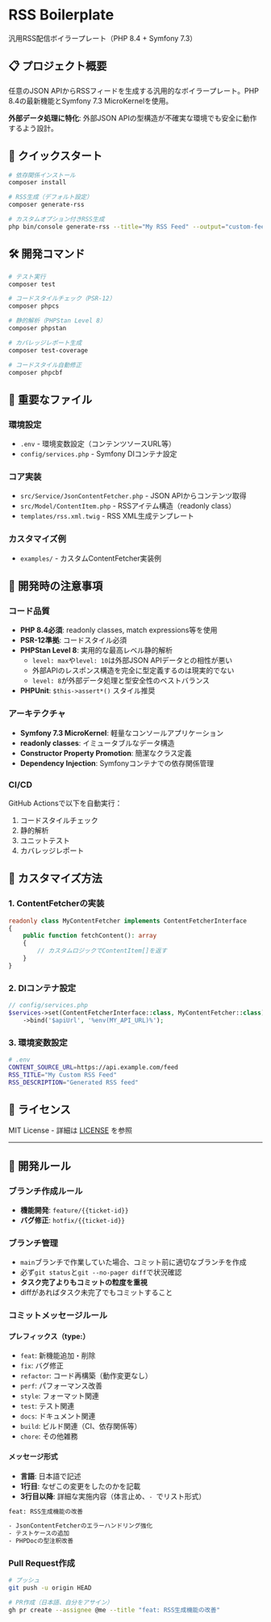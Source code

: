# RSS Boilerplate

汎用RSS配信ボイラープレート（PHP 8.4 + Symfony 7.3）

## 📋 プロジェクト概要

任意のJSON APIからRSSフィードを生成する汎用的なボイラープレート。PHP 8.4の最新機能とSymfony 7.3 MicroKernelを使用。

**外部データ処理に特化**: 外部JSON APIの型構造が不確実な環境でも安全に動作するよう設計。

## 🚀 クイックスタート

```bash
# 依存関係インストール
composer install

# RSS生成（デフォルト設定）
composer generate-rss

# カスタムオプション付きRSS生成
php bin/console generate-rss --title="My RSS Feed" --output="custom-feed.xml"
```

## 🛠️ 開発コマンド

```bash
# テスト実行
composer test

# コードスタイルチェック（PSR-12）
composer phpcs

# 静的解析（PHPStan Level 8）
composer phpstan

# カバレッジレポート生成
composer test-coverage

# コードスタイル自動修正
composer phpcbf
```

## 📁 重要なファイル

### 環境設定
- `.env` - 環境変数設定（コンテンツソースURL等）
- `config/services.php` - Symfony DIコンテナ設定

### コア実装
- `src/Service/JsonContentFetcher.php` - JSON APIからコンテンツ取得
- `src/Model/ContentItem.php` - RSSアイテム構造（readonly class）
- `templates/rss.xml.twig` - RSS XML生成テンプレート

### カスタマイズ例
- `examples/` - カスタムContentFetcher実装例

## 🔧 開発時の注意事項

### コード品質
- **PHP 8.4必須**: readonly classes, match expressions等を使用
- **PSR-12準拠**: コードスタイル必須
- **PHPStan Level 8**: 実用的な最高レベル静的解析
  - `level: max`や`level: 10`は外部JSON APIデータとの相性が悪い
  - 外部APIのレスポンス構造を完全に型定義するのは現実的でない
  - `level: 8`が外部データ処理と型安全性のベストバランス
- **PHPUnit**: `$this->assert*()` スタイル推奨

### アーキテクチャ
- **Symfony 7.3 MicroKernel**: 軽量なコンソールアプリケーション
- **readonly classes**: イミュータブルなデータ構造
- **Constructor Property Promotion**: 簡潔なクラス定義
- **Dependency Injection**: Symfonyコンテナでの依存関係管理

### CI/CD
GitHub Actionsで以下を自動実行：
1. コードスタイルチェック
2. 静的解析
3. ユニットテスト
4. カバレッジレポート

## 🔄 カスタマイズ方法

### 1. ContentFetcherの実装
```php
readonly class MyContentFetcher implements ContentFetcherInterface
{
    public function fetchContent(): array
    {
        // カスタムロジックでContentItem[]を返す
    }
}
```

### 2. DIコンテナ設定
```php
// config/services.php
$services->set(ContentFetcherInterface::class, MyContentFetcher::class)
    ->bind('$apiUrl', '%env(MY_API_URL)%');
```

### 3. 環境変数設定
```bash
# .env
CONTENT_SOURCE_URL=https://api.example.com/feed
RSS_TITLE="My Custom RSS Feed"
RSS_DESCRIPTION="Generated RSS feed"
```

## 📝 ライセンス

MIT License - 詳細は [LICENSE](LICENSE) を参照

---

## 🔧 開発ルール

### ブランチ作成ルール
- **機能開発**: `feature/{{ticket-id}}`
- **バグ修正**: `hotfix/{{ticket-id}}`

### ブランチ管理
- `main`ブランチで作業していた場合、コミット前に適切なブランチを作成
- 必ず`git status`と`git --no-pager diff`で状況確認
- **タスク完了よりもコミットの粒度を重視**
- diffがあればタスク未完了でもコミットすること

### コミットメッセージルール

#### プレフィックス（type:）
- `feat`: 新機能追加・削除
- `fix`: バグ修正
- `refactor`: コード再構築（動作変更なし）
- `perf`: パフォーマンス改善
- `style`: フォーマット関連
- `test`: テスト関連
- `docs`: ドキュメント関連
- `build`: ビルド関連（CI、依存関係等）
- `chore`: その他雑務

#### メッセージ形式
- **言語**: 日本語で記述
- **1行目**: なぜこの変更をしたのかを記載
- **3行目以降**: 詳細な実施内容（体言止め、`- `でリスト形式）

```bash
feat: RSS生成機能の改善

- JsonContentFetcherのエラーハンドリング強化
- テストケースの追加
- PHPDocの型注釈改善
```

### Pull Request作成
```bash
# プッシュ
git push -u origin HEAD

# PR作成（日本語、自分をアサイン）
gh pr create --assignee @me --title "feat: RSS生成機能の改善"
```